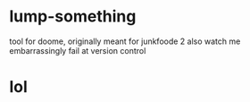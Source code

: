 # lump-something
tool for doome, originally meant for junkfoode 2
also watch me embarrassingly fail at version control
# lol
